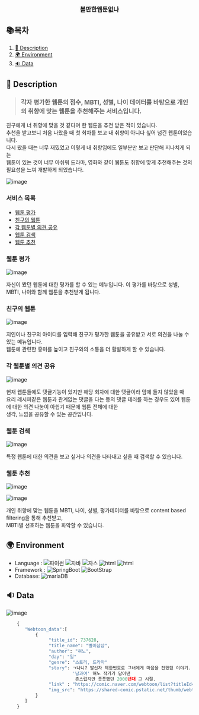  <div align=center>
 
 <h3>볼만한웹툰없나</h3>
 </div>
 

## 📚목차
1. [📃 Description](#📃-description)
2. [🌍 Environment](#🌍-environment)
3. [🔉 Data](#🔉-Data)

## 📃 Description

>### 각자 평가한 웹툰의 점수, MBTI, 성별, 나이 데이터를 바탕으로 개인의 취향에 맞는 웹툰을 추천해주는 서비스입니다.<br>

친구에게 너 취향에 맞을 것 같다며 한 웹툰을 추천 받은 적이 있습니다. <br>
추천을 받고보니 처음 나왔을 때 첫 회차를 보고 내 취향이 아니다 싶어 넘긴 웹툰이었습니다.<br>
다시 봤을 때는 너무 재밌었고 이렇게 내 취향임에도 일부분만 보고 판단해 지나치게 되는 <br>
웹툰이 있는 것이 너무 아쉬워 드라마, 영화와 같이 웹툰도 취향에 맞게 추천해주는 것의 필요성을 느껴 개발하게 되었습니다.


![image](https://user-images.githubusercontent.com/90108877/202189942-4e234ed1-f140-4892-9223-673c49fd958c.png)

### 서비스 목록

* [웹툰 평가](#웹툰-평가)
* [친구의 웹툰](#친구의-웹툰)
* [각 웹툰별 의견 공유](#각-웹툰별-의견-공유)
* [웹툰 검색](#웹툰-검색)
* [웹툰 추천](#웹툰-추천)


### 웹툰 평가
![image](https://user-images.githubusercontent.com/90108877/202190281-747546af-0d0d-443c-a3fd-9dd3fb27e586.png)


자신이 봤던 웹툰에 대한 평가를 할 수 있는 메뉴입니다. 이 평가를 바탕으로 성별, MBTI, 나이와 함께 웹툰을 추천받게 됩니다.
### 친구의 웹툰
![image](https://user-images.githubusercontent.com/90108877/202190743-5895765f-e737-4e7c-bfa6-c13cf963d880.png)


지인이나 친구의 아이디를 입력해 친구가 평가한 웹툰을 공유받고 서로 의견을 나눌 수 있는 메뉴입니다.<br>
웹툰에 관련한 흥미를 높이고 친구와의 소통을 더 활발하게 할 수 있습니다.

### 각 웹툰별 의견 공유
![image](https://user-images.githubusercontent.com/90108877/202191088-bf6397e4-adc5-458a-8f8f-985be3ec5e64.png)

현재 웹툰들에도 댓글기능이 있지만 해당 회차에 대한 댓글이라 맘에 들지 않았을 때 <br>
요리 레시피같은 웹툰과 관계없는 댓글을 다는 등의 댓글 테러를 하는 경우도 있어 웹툰에 대한 의견 나눔이 아쉽기 때문에 웹툰 전체에 대한 <br>
생각, 느낌을 공유할 수 있는 공간입니다.

### 웹툰 검색
![image](https://user-images.githubusercontent.com/90108877/202191185-c33266ce-1c30-42e3-8a55-736643b1bd5a.png)

특정 웹툰에 대한 의견을 보고 싶거나 의견을 나타내고 싶을 때 검색할 수 있습니다.

### 웹툰 추천
![image](https://user-images.githubusercontent.com/90108877/202191340-a34307b7-847d-4965-b420-3dcec6a1443d.png)

![image](https://user-images.githubusercontent.com/90108877/202191416-dd289013-1a1f-411b-a434-4b13f46035f9.png)

개인 취향에 맞는 웹툰을 MBTI, 나이, 성별, 평가데이터를 바탕으로 content based filtering을 통해 추천받고,<br>
MBTI별 선호하는 웹툰을 파악할 수 있습니다.  


## 🌍 Environment

* Language : ![파이썬](https://img.shields.io/badge/python-blue) ![자바](https://img.shields.io/badge/-java-orange) 
![자스](https://img.shields.io/badge/-javascript-red) ![html](https://img.shields.io/badge/html-9cf) ![html](https://img.shields.io/badge/css-yellow)
* Framework : ![SpringBoot](https://img.shields.io/badge/-SpringBoot-brightgreen) ![BootStrap](https://img.shields.io/badge/-BootStrap-blueviolet) 
* Database:  ![mariaDB](https://img.shields.io/badge/-MariaDB-yellow)

## 🔉 Data
  ![image](https://user-images.githubusercontent.com/90108877/201485868-e7097add-096b-494f-8de8-b13e2d7cb94d.png)
  
```python
    {
       "Webtoon_data":[
           {
                "title_id": 737628,
                "title_name": "별이삼샵",
                "author": "혀노",
                "day": "일"
                "genre": "스토리, 드라마"
                "story": ㄱ나니? 발신자 제한번호로 그녀에게 마음을 전했던 이야기. 
                         '남과여' 혀노 작가가 담아낸
                          촌스럽지만 풋풋했던 2000년대 그 시절.
                "link" : "https://comic.naver.com/webtoon/list?titleId=737628",
                "img_src": "https://shared-comic.pstatic.net/thumb/webtoon/737628/thumbnail/thumbnail_IMAG06_64a2157c-49e6-422a-9628-9181f62e405c.jpg"
           }   
       ]
    }
    
  

